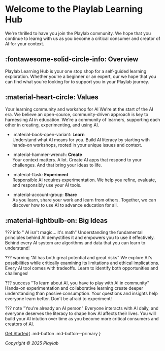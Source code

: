 # **Welcome to the Playlab Learning Hub**

We're thrilled to have you join the Playlab community. We hope that you continue to learng with us as you become a critical consumer and creator of AI for your context.

## **:fontawesome-solid-circle-info: Overview**

Playlab Learning Hub is your one stop shop for a self-guided learning exploration. Whether you're a beginner or an expert, our we hope that you can find what you're looking for to support you in your Playlab journey.

## **:material-heart-circle: Values**
Your learning community and workshop for AI
We're at the start of the AI era. We believe an open-source, community-driven approach is key to harnessing AI in education. We're a community of learners, supporting each other in creating, experimenting, and using AI.

- :material-book-open-variant: **Learn**  
Understand what AI means for you. Build AI literacy by starting with hands-on workshops, rooted in your unique issues and context.

- :material-hammer-wrench: **Create**  
Your context matters. A lot. Create AI apps that respond to your challenges. And that bring your ideas to life.

- :material-flask: **Experiment**  
  Responsible AI requires experimentation. We help you refine, evaluate, and responsibly use your AI tools.

- :material-account-group: **Share**  
  As you learn, share your work and learn from others. Together, we can discover how to use AI to advance education for all.

## **:material-lightbulb-on: Big Ideas**

??? info " AI isn't magic... it's math"
    Understanding the fundamental principles behind AI demystifies it and empowers you to use it effectively.
        Behind every AI system are algorithms and data that you can learn to understand!

??? warning "AI has both great potential and great risks"
    We explore AI's possibilities while critically examining its limitations and ethical implications.
        Every AI tool comes with tradeoffs. Learn to identify both opportunities and challenges!

??? success "To learn about AI, you have to play with AI in community"
    Hands-on experimentation and collaborative learning create deeper understanding than passive consumption.
        Your questions and insights help everyone learn better. Don't be afraid to experiment!

??? note "You're already an AI person"
    Everyone interacts with AI daily, and everyone deserves the literacy to shape how AI affects their lives.
        You will build your AI intution over time as you become more critical consumers and creators of AI.


[Get Started](https://wymankhuu.github.io/playlab-learning/getting-started/){ .md-button .md-button--primary }

*Copyright © 2025 Playlab*